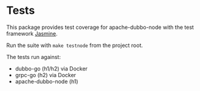 # Tests

This package provides test coverage for apache-dubbo-node with the test
framework [Jasmine](https://jasmine.github.io/).

Run the suite with `make testnode` from the project root.

The tests run against:
- dubbo-go (h1/h2) via Docker
- grpc-go (h2) via Docker
- apache-dubbo-node (h1)

